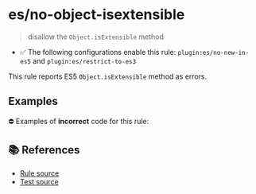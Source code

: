 # es/no-object-isextensible
> disallow the `Object.isExtensible` method

- ✅ The following configurations enable this rule: `plugin:es/no-new-in-es5` and `plugin:es/restrict-to-es3`

This rule reports ES5 `Object.isExtensible` method as errors.

## Examples

⛔ Examples of **incorrect** code for this rule:

<eslint-playground type="bad" code="/*eslint es/no-object-isextensible: error */
var extensible = Object.isExtensible(obj)
" />

## 📚 References

- [Rule source](https://github.com/mysticatea/eslint-plugin-es/blob/v4.1.0/lib/rules/no-object-isextensible.js)
- [Test source](https://github.com/mysticatea/eslint-plugin-es/blob/v4.1.0/tests/lib/rules/no-object-isextensible.js)
